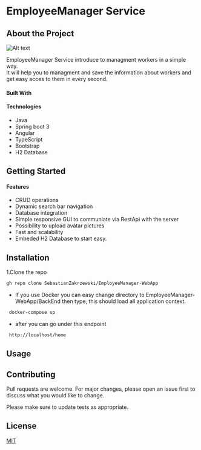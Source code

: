 # EmployeeManager  Service

## About the Project



![Alt text](https://i.ibb.co/FXp03qR/Zrzut-ekranu-z-2023-04-06-08-20-05.png"Title")


EmployeeManager Service introduce to managment workers in a simple way.  
It will help you to managment and save the information about workers
and get easy acces to them in every second.

#### Built With

  #### Technologies

- Java 
- Spring boot 3
- Angular
- TypeScript
- Bootstrap
- H2 Database




## Getting Started


 #### Features 
- CRUD operations
- Dynamic search bar navigation
- Database integration
- Simple responsive GUI to communiate via RestApi with the server
- Possibility to upload avatar pictures
- Fast and scalability
- Embeded H2 Database to start easy.

## Installation




1.Clone the repo
```bash
gh repo clone SebastianZakrzewski/EmployeeManager-WebApp
```

- If you use Docker you can easy change directory to EmployeeManager-WebApp/BackEnd  then type, this should load all application context.

```bash
 docker-compose up
```

- after you can go under this endpoint   

```bash
 http://localhost/home  
```






## Usage


## Contributing

Pull requests are welcome. For major changes, please open an issue first
to discuss what you would like to change.

Please make sure to update tests as appropriate.

## License

[MIT](https://choosealicense.com/licenses/mit/)
